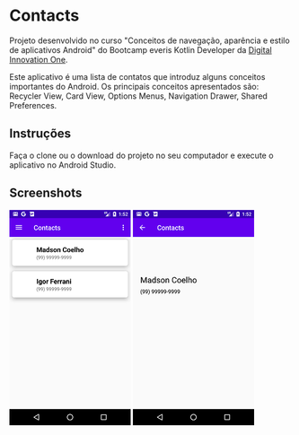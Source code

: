 # Contacts
Projeto desenvolvido no curso "Conceitos de navegação, aparência e estilo de aplicativos Android" do Bootcamp everis Kotlin Developer da [Digital Innovation One](https://digitalinnovation.one).

Este aplicativo é uma lista de contatos que introduz alguns conceitos importantes do Android. Os principais conceitos apresentados são: Recycler View, Card View, Options Menus, Navigation Drawer, Shared Preferences.

## Instruções
Faça o clone ou o download do projeto no seu computador e execute o aplicativo no Android Studio.

## Screenshots
![Contacts List](screenshots/ContactsList.png)
![Contact Details](screenshots/ContactDetails.png)